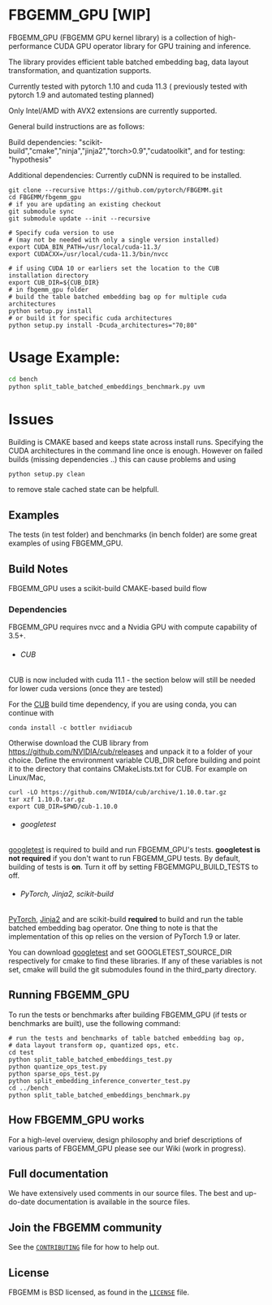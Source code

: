 # FBGEMM_GPU [WIP]

FBGEMM_GPU (FBGEMM GPU kernel library) is a collection of
high-performance CUDA GPU operator library for GPU training and inference.

The library provides efficient table batched embedding bag,
data layout transformation, and quantization supports.


Currently tested with pytorch 1.10 and cuda 11.3
( previously tested with pytorch 1.9 and automated testing planned)

Only Intel/AMD with AVX2 extensions are currently supported.


General build instructions are as follows:

Build dependencies:
      "scikit-build","cmake","ninja","jinja2","torch>0.9","cudatoolkit",
 and for testing:
    "hypothesis"

Additional dependencies:
   Currently cuDNN is required to be installed.

```
git clone --recursive https://github.com/pytorch/FBGEMM.git
cd FBGEMM/fbgemm_gpu
# if you are updating an existing checkout
git submodule sync
git submodule update --init --recursive

# Specify cuda version to use
# (may not be needed with only a single version installed)
export CUDA_BIN_PATH=/usr/local/cuda-11.3/
export CUDACXX=/usr/local/cuda-11.3/bin/nvcc

# if using CUDA 10 or earliers set the location to the CUB installation directory
export CUB_DIR=${CUB_DIR}
# in fbgemm_gpu folder
# build the table batched embedding bag op for multiple cuda architectures
python setup.py install
# or build it for specific cuda architectures
python setup.py install -Dcuda_architectures="70;80"

```


# Usage Example:
```bash
cd bench
python split_table_batched_embeddings_benchmark.py uvm
```
# Issues

Building is CMAKE based and keeps state across install runs.
Specifying the CUDA architectures in the command line once is enough.
However on failed builds (missing dependencies ..) this can cause problems
and using
```bash
python setup.py clean
```
to remove stale cached state can be helpfull.


## Examples

The tests (in test folder) and benchmarks (in bench folder) are some great
examples of using FBGEMM_GPU.

## Build Notes
FBGEMM_GPU uses a scikit-build CMAKE-based build flow

### Dependencies
FBGEMM_GPU requires nvcc and a Nvidia GPU with
compute capability of 3.5+.

+ ###### CUB

CUB is now included with cuda 11.1 - the section below will still be needed for lower cuda versions (once they are tested)

For the [CUB][1] build time dependency, if you are using conda, you can continue with
```
conda install -c bottler nvidiacub
```
Otherwise download the CUB library from https://github.com/NVIDIA/cub/releases and unpack it to a folder of your choice. Define the environment variable CUB_DIR before building and point it to the directory that contains CMakeLists.txt for CUB. For example on Linux/Mac,

```
curl -LO https://github.com/NVIDIA/cub/archive/1.10.0.tar.gz
tar xzf 1.10.0.tar.gz
export CUB_DIR=$PWD/cub-1.10.0
```

+ ###### googletest
[googletest][2] is required to build and run FBGEMM_GPU's tests. **googletest is not
required** if you don't want to run FBGEMM_GPU tests. By default, building of tests
is **on**. Turn it off by setting FBGEMMGPU\_BUILD\_TESTS to off.


+ ###### PyTorch, Jinja2, scikit-build
[PyTorch][3], [Jinja2][4] and are scikit-build **required** to build and run the table
batched embedding bag operator. One thing to note is that the implementation
of this op relies on the version of PyTorch 1.9 or later.


You can download [googletest][2] and set
GOOGLETEST\_SOURCE\_DIR respectively for
cmake to find these libraries. If any of these variables is not set, cmake will
build the git submodules found in the third\_party directory.


## Running  FBGEMM_GPU

To run the tests or benchmarks after building FBGEMM_GPU (if tests or benchmarks
are built), use the following command:
```
# run the tests and benchmarks of table batched embedding bag op,
# data layout transform op, quantized ops, etc.
cd test
python split_table_batched_embeddings_test.py
python quantize_ops_test.py
python sparse_ops_test.py
python split_embedding_inference_converter_test.py
cd ../bench
python split_table_batched_embeddings_benchmark.py
```

## How FBGEMM_GPU works
For a high-level overview, design philosophy and brief descriptions of various
parts of FBGEMM_GPU please see our Wiki (work in progress).

## Full documentation
We have extensively used comments in our source files. The best and up-do-date
documentation is available in the source files.

## Join the FBGEMM community
See the [`CONTRIBUTING`](../CONTRIBUTING.md) file for how to help out.

## License
FBGEMM is BSD licensed, as found in the [`LICENSE`](../LICENSE) file.

[0]:https://pytorch.org/tutorials/advanced/torch_script_custom_ops.html
[1]:https://github.com/NVIDIA/cub
[2]:https://github.com/google/googletest
[3]:https://github.com/pytorch/pytorch
[4]:https://jinja.palletsprojects.com/en/2.11.x/
